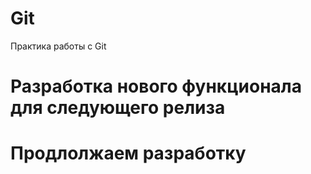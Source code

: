 # Git
Практика работы с Git
# Разработка нового функционала для следующего релиза
# Продлолжаем разработку